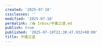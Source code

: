 ```yaml
---
created: '2025-07-10'
cssclasses: ''
modified: '2025-07-10'
permalink: /📥 Inbox/中庸之道.md
publish: true
published: '2025-07-10T22:30:47.932+08:00'
title: 中庸之道
---
```

